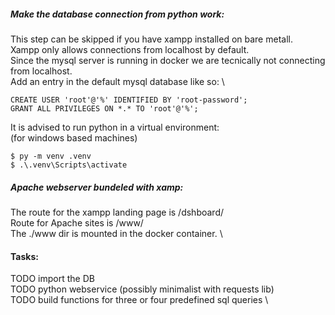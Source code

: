 

##### Make the database connection from python work:

This step can be skipped if you have xampp installed on bare metall. \
Xampp only allows connections from localhost by default. \
Since the mysql server is running in docker we are tecnically not connecting from localhost. \
Add an entry in the default mysql database like so: \

```
CREATE USER 'root'@'%' IDENTIFIED BY 'root-password';
GRANT ALL PRIVILEGES ON *.* TO 'root'@'%';
```


It is advised to run python in a virtual environment: \
(for windows based machines)

```
$ py -m venv .venv
$ .\.venv\Scripts\activate
```

##### Apache webserver bundeled with xamp:

The route for the xampp landing page is /dshboard/ \
Route for Apache sites is /www/ \
The ./www dir is mounted in the docker container. \


#### Tasks:

TODO import the DB \
TODO python webservice (possibly minimalist with requests lib) \
TODO build functions for three or four predefined sql queries \